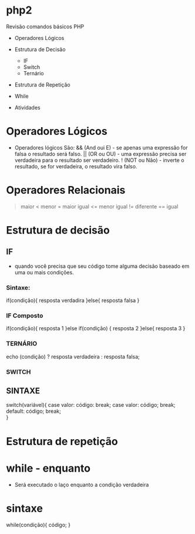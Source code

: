 # php2
 Revisão comandos básicos PHP

 - Operadores Lógicos
 - Estrutura de Decisão
   - IF
    - Switch
    - Ternário
 - Estrutura de Repetição
  - While

 - Atividades


 # Operadores Lógicos
 - Operadores lógicos São:
       && (And oui E) - se apenas uma expressão for falsa o resultado será falso.
       || (OR ou OU) - uma expressão precisa ser verdadeira para o resultado ser verdadeiro.
       ! (NOT ou Não) - inverte o resultado, se for verdadeira, o resultado vira falso.

 # Operadores Relacionais

 >    maior
 <    menor
 >=   maior igual
 <=   menor igual
 !=   diferente
 ==   igual

# Estrutura de decisão

## IF
- quando você precisa que seu código tome alguma decisão baseado em uma ou mais condições.

### Sintaxe:

if(condição){
    resposta verdadira
}else{
    resposta falsa
}        

### IF Composto
if(condição){
    resposta 1
}else if(condição) {
    resposta 2
}else{
    resposta 3
}

### TERNÁRIO

echo (condição) ? resposta verdadeira : resposta falsa;

### SWITCH
## SINTAXE

switch(variável){
case valor:
    código:
    break;
case valor:
    código;
    break;
default:
    código;
    break;    
}

# Estrutura de repetição

# while -  enquanto
- Será executado o laço enquanto a condição verdadeira 
# sintaxe

while(condição){
    código;
}